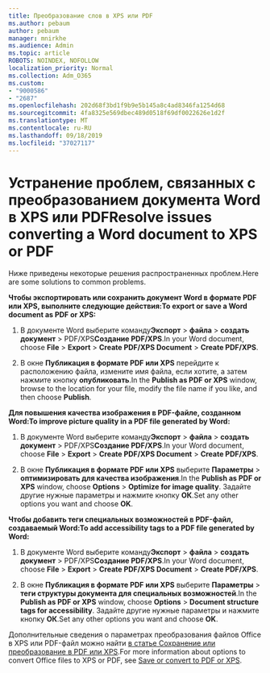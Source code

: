 ```yaml
---
title: Преобразование слов в XPS или PDF
ms.author: pebaum
author: pebaum
manager: mnirkhe
ms.audience: Admin
ms.topic: article
ROBOTS: NOINDEX, NOFOLLOW
localization_priority: Normal
ms.collection: Adm_O365
ms.custom:
- "9000586"
- "2687"
ms.openlocfilehash: 202d68f3bd1f9b9e5b145a8c4ad8346fa1254d68
ms.sourcegitcommit: 4fa8325e569dbec489d0518f69df0022626e1d2f
ms.translationtype: MT
ms.contentlocale: ru-RU
ms.lasthandoff: 09/18/2019
ms.locfileid: "37027117"
---
```

# <a name="resolve-issues-converting-a-word-document-to-xps-or-pdf"></a><span data-ttu-id="4aaae-102">Устранение проблем, связанных с преобразованием документа Word в XPS или PDF</span><span class="sxs-lookup"><span data-stu-id="4aaae-102">Resolve issues converting a Word document to XPS or PDF</span></span>

<span data-ttu-id="4aaae-103">Ниже приведены некоторые решения распространенных проблем.</span><span class="sxs-lookup"><span data-stu-id="4aaae-103">Here are some solutions to common problems.</span></span> 

<span data-ttu-id="4aaae-104">**Чтобы экспортировать или сохранить документ Word в формате PDF или XPS, выполните следующие действия:**</span><span class="sxs-lookup"><span data-stu-id="4aaae-104">**To export or save a Word document as PDF or XPS:**</span></span>

1. <span data-ttu-id="4aaae-105">В документе Word выберите команду**Экспорт** >  **файла** > **создать документ** > PDF/XPS**Создание PDF/XPS**.</span><span class="sxs-lookup"><span data-stu-id="4aaae-105">In your Word document, choose  **File** > **Export** > **Create PDF/XPS Document** > **Create PDF/XPS**.</span></span>

2. <span data-ttu-id="4aaae-106">В окне **Публикация в формате PDF или XPS** перейдите к расположению файла, измените имя файла, если хотите, а затем нажмите кнопку **опубликовать**.</span><span class="sxs-lookup"><span data-stu-id="4aaae-106">In the **Publish as PDF or XPS** window, browse to the location for your file, modify the file name if you like, and then choose **Publish**.</span></span>

<span data-ttu-id="4aaae-107">**Для повышения качества изображения в PDF-файле, созданном Word:**</span><span class="sxs-lookup"><span data-stu-id="4aaae-107">**To improve picture quality in a PDF file generated by Word:**</span></span>

1. <span data-ttu-id="4aaae-108">В документе Word выберите команду**Экспорт** >  **файла** > **создать документ** > PDF/XPS**Создание PDF/XPS**.</span><span class="sxs-lookup"><span data-stu-id="4aaae-108">In your Word document, choose  **File** > **Export** > **Create PDF/XPS Document** > **Create PDF/XPS**.</span></span>

2. <span data-ttu-id="4aaae-109">В окне **Публикация в формате PDF или XPS** выберите **Параметры** > **оптимизировать для качества изображения**.</span><span class="sxs-lookup"><span data-stu-id="4aaae-109">In the **Publish as PDF or XPS** window, choose **Options** > **Optimize for image quality**.</span></span> <span data-ttu-id="4aaae-110">Задайте другие нужные параметры и нажмите кнопку **ОК**.</span><span class="sxs-lookup"><span data-stu-id="4aaae-110">Set any other options you want and choose **OK**.</span></span> 

<span data-ttu-id="4aaae-111">**Чтобы добавить теги специальных возможностей в PDF-файл, создаваемый Word:**</span><span class="sxs-lookup"><span data-stu-id="4aaae-111">**To add accessibility tags to a PDF file generated by Word:**</span></span>
 
1. <span data-ttu-id="4aaae-112">В документе Word выберите команду**Экспорт** >  **файла** > **создать документ** > PDF/XPS**Создание PDF/XPS**.</span><span class="sxs-lookup"><span data-stu-id="4aaae-112">In your Word document, choose  **File** > **Export** > **Create PDF/XPS Document** > **Create PDF/XPS**.</span></span>

2. <span data-ttu-id="4aaae-113">В окне **Публикация в формате PDF или XPS** выберите **Параметры** > **теги структуры документа для специальных возможностей**.</span><span class="sxs-lookup"><span data-stu-id="4aaae-113">In the **Publish as PDF or XPS** window, choose **Options** > **Document structure tags for accessibility**.</span></span> <span data-ttu-id="4aaae-114">Задайте другие нужные параметры и нажмите кнопку **ОК**.</span><span class="sxs-lookup"><span data-stu-id="4aaae-114">Set any other options you want and choose **OK**.</span></span>

<span data-ttu-id="4aaae-115">Дополнительные сведения о параметрах преобразования файлов Office в XPS или PDF-файл можно найти [в статье Сохранение или преобразование в PDF или XPS](https://support.office.com/article/d85416c5-7d77-4fd6-a216-6f4bf7c7c110).</span><span class="sxs-lookup"><span data-stu-id="4aaae-115">For more information about options to convert Office files to XPS or PDF, see [Save or convert to PDF or XPS](https://support.office.com/article/d85416c5-7d77-4fd6-a216-6f4bf7c7c110).</span></span>